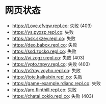 # 网页状态
- https://Love.cfvqw.repl.co: 失败 (403)
- https://ys.pyxzp.repl.co: 失败
- https://ask.skzey.repl.co: 失败
- https://deo.babox.repl.co: 失败
- https://ssd.zockq.repl.co: 失败
- https://vi.zogzr.repl.co: 失败 (403)
- https://ypto.tnpyv.repl.co: 失败 (403)
- https://v2ray.yoyho.repl.co: 失败
- https://tote.kaikaixin.repl.co: 失败
- https://game-example.rdianc.repl.co: 失败
- https://aro.flinthill.repl.co: 失败
- https://chatai.cokio.repl.co: 失败 (403)
